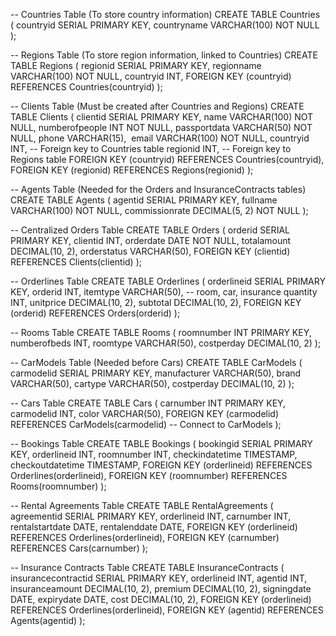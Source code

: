 -- Countries Table (To store country information)
CREATE TABLE Countries (
    countryid SERIAL PRIMARY KEY,
    countryname VARCHAR(100) NOT NULL
);

-- Regions Table (To store region information, linked to Countries)
CREATE TABLE Regions (
    regionid SERIAL PRIMARY KEY,
    regionname VARCHAR(100) NOT NULL,
    countryid INT,
    FOREIGN KEY (countryid) REFERENCES Countries(countryid)
);

-- Clients Table (Must be created after Countries and Regions)
CREATE TABLE Clients (
    clientid SERIAL PRIMARY KEY,
    name VARCHAR(100) NOT NULL,
    numberofpeople INT NOT NULL,
    passportdata VARCHAR(50) NOT NULL,
    phone VARCHAR(15),     email VARCHAR(100) NOT NULL,
    countryid INT,        -- Foreign key to Countries table
    regionid INT,         -- Foreign key to Regions table
    FOREIGN KEY (countryid) REFERENCES Countries(countryid),
    FOREIGN KEY (regionid) REFERENCES Regions(regionid)
);

-- Agents Table (Needed for the Orders and InsuranceContracts tables)
CREATE TABLE Agents (
    agentid SERIAL PRIMARY KEY,
    fullname VARCHAR(100) NOT NULL,
    commissionrate DECIMAL(5, 2) NOT NULL
);

-- Centralized Orders Table
CREATE TABLE Orders (
    orderid SERIAL PRIMARY KEY,
    clientid INT,
    orderdate DATE NOT NULL,
    totalamount DECIMAL(10, 2),
    orderstatus VARCHAR(50),
    FOREIGN KEY (clientid) REFERENCES Clients(clientid)
);

-- Orderlines Table
CREATE TABLE Orderlines (
    orderlineid SERIAL PRIMARY KEY,
    orderid INT,
    itemtype VARCHAR(50),  -- room, car, insurance
    quantity INT,
    unitprice DECIMAL(10, 2),
    subtotal DECIMAL(10, 2),
    FOREIGN KEY (orderid) REFERENCES Orders(orderid)
);

-- Rooms Table
CREATE TABLE Rooms (
    roomnumber INT PRIMARY KEY,
    numberofbeds INT,
    roomtype VARCHAR(50),
    costperday DECIMAL(10, 2)
);

-- CarModels Table (Needed before Cars)
CREATE TABLE CarModels (
    carmodelid SERIAL PRIMARY KEY,
    manufacturer VARCHAR(50),
    brand VARCHAR(50),
    cartype VARCHAR(50),
    costperday DECIMAL(10, 2)
);

-- Cars Table
CREATE TABLE Cars (
    carnumber INT PRIMARY KEY,
    carmodelid INT,
    color VARCHAR(50),
    FOREIGN KEY (carmodelid) REFERENCES CarModels(carmodelid)  -- Connect to CarModels
);

-- Bookings Table
CREATE TABLE Bookings (
    bookingid SERIAL PRIMARY KEY,
    orderlineid INT,
    roomnumber INT,
    checkindatetime TIMESTAMP,
    checkoutdatetime TIMESTAMP,
    FOREIGN KEY (orderlineid) REFERENCES Orderlines(orderlineid),
    FOREIGN KEY (roomnumber) REFERENCES Rooms(roomnumber)
);

-- Rental Agreements Table
CREATE TABLE RentalAgreements (
    agreementid SERIAL PRIMARY KEY,
    orderlineid INT,
    carnumber INT,
    rentalstartdate DATE,
    rentalenddate DATE,
    FOREIGN KEY (orderlineid) REFERENCES Orderlines(orderlineid),
    FOREIGN KEY (carnumber) REFERENCES Cars(carnumber)
);

-- Insurance Contracts Table
CREATE TABLE InsuranceContracts (
    insurancecontractid SERIAL PRIMARY KEY,
    orderlineid INT,
    agentid INT,
    insuranceamount DECIMAL(10, 2),
    premium DECIMAL(10, 2),
    signingdate DATE,
    expirydate DATE,
    cost DECIMAL(10, 2),
    FOREIGN KEY (orderlineid) REFERENCES Orderlines(orderlineid),
    FOREIGN KEY (agentid) REFERENCES Agents(agentid)
);
